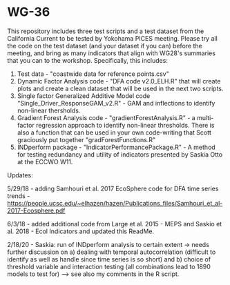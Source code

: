 # WG-36

This repository includes three test scripts and a test dataset from the California Current to be tested by Yokohama PICES meeting. Please try all the code on the test dataset (and your dataset if you can) before the meeting, and bring as many indicators that align with WG28's summaries that you can to the workshop. Specifically, this includes:

1) Test data - "coastwide data for reference points.csv"
2) Dynamic Factor Analysis code - "DFA code v2.0_ELH.R" that will create plots and create a clean dataset that will be used in the next two scripts.
3) Single factor Generalized Additive Model code "Single_Driver_ResponseGAM_v2.R" - GAM and inflections to identify non-linear thersholds.
4) Gradient Forest Analysis code - "gradientForestAnalysis.R" - a multi-factor regression approach to identify non-linear thresholds. There is also a function that can be used in your own code-writing that Scott graciously put together "gradForestFunctions.R"
5) INDperform package - "IndicatorPerformancePackage.R" - A method for testing redundancy and utility of indicators presented by Saskia Otto at the ECCWO W11.


Updates:

5/29/18 - adding Samhouri et al. 2017 EcoSphere code for DFA time series trends - https://people.ucsc.edu/~elhazen/hazen/Publications_files/Samhouri_et_al-2017-Ecosphere.pdf

6/3/18 - added additional code from Large et al. 2015 - MEPS and Saskio et al. 2018 - Ecol Indicators and updated this ReadMe.

2/18/20 - Saskia: run of INDperform analysis to certain extent -> needs further discussion on a) dealing with temporal autocorrelation (difficult to identify as well as handle since time series is so short) and b) choice of threshold variable and interaction testing (all combinations lead to 1890 models to test for) --> see also my comments in the R script.
